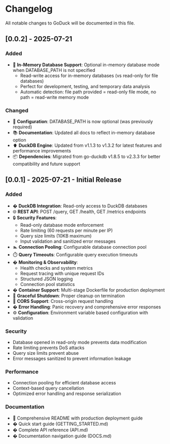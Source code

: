 # Changelog

All notable changes to GoDuck will be documented in this file.

## [0.0.2] - 2025-07-21

### Added
- 🧠 **In-Memory Database Support**: Optional in-memory database mode when DATABASE_PATH is not specified
  - Read-write access for in-memory databases (vs read-only for file databases)
  - Perfect for development, testing, and temporary data analysis
  - Automatic detection: file path provided = read-only file mode, no path = read-write memory mode

### Changed
- 📝 **Configuration**: DATABASE_PATH is now optional (was previously required)
- 📚 **Documentation**: Updated all docs to reflect in-memory database option
- ⬆️ **DuckDB Engine**: Updated from v1.1.3 to v1.3.2 for latest features and performance improvements
- 📦 **Dependencies**: Migrated from go-duckdb v1.8.5 to v2.3.3 for better compatibility and future support

## [0.0.1] - 2025-07-21 - Initial Release

### Added
- �️ **DuckDB Integration**: Read-only access to DuckDB databases
- 🌐 **REST API**: POST /query, GET /health, GET /metrics endpoints
- 🔒 **Security Features**:
  - Read-only database mode enforcement
  - Rate limiting (60 requests per minute per IP)
  - Query size limits (10KB maximum)
  - Input validation and sanitized error messages
- 🏊 **Connection Pooling**: Configurable database connection pool
- ⏱️ **Query Timeouts**: Configurable query execution timeouts
- � **Monitoring & Observability**:
  - Health checks and system metrics
  - Request tracing with unique request IDs
  - Structured JSON logging
  - Connection pool statistics
- � **Container Support**: Multi-stage Dockerfile for production deployment
- 🛑 **Graceful Shutdown**: Proper cleanup on termination
- 🔄 **CORS Support**: Cross-origin request handling
- �️ **Error Handling**: Panic recovery and comprehensive error responses
- ⚙️ **Configuration**: Environment variable based configuration with validation

### Security
- Database opened in read-only mode prevents data modification
- Rate limiting prevents DoS attacks
- Query size limits prevent abuse
- Error messages sanitized to prevent information leakage

### Performance
- Connection pooling for efficient database access
- Context-based query cancellation
- Optimized error handling and response serialization

### Documentation
- 📖 Comprehensive README with production deployment guide
- � Quick start guide (GETTING_STARTED.md)
- � Complete API reference (API.md)
- � Documentation navigation guide (DOCS.md)
